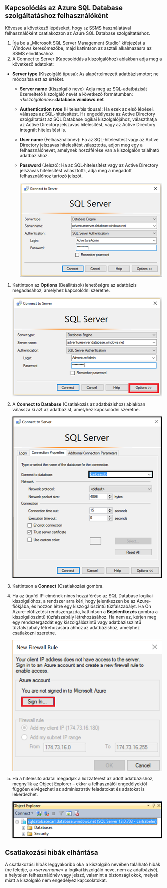 ## <a name="connect-to-azure-sql-database-as-a-user"></a>Kapcsolódás az Azure SQL Database szolgáltatáshoz felhasználóként
Kövesse a következő lépéseket, hogy az SSMS használatával felhasználóként csatlakozzon az Azure SQL Database szolgáltatáshoz.

1. Írja be a „Microsoft SQL Server Management Studio” kifejezést a Windows keresőmezőbe, majd kattintson az asztali alkalmazásra az SSMS elindításához.
2. A Connect to Server (Kapcsolódás a kiszolgálóhoz) ablakban adja meg a következő adatokat:

* **Server type** (Kiszolgáló típusa): Az alapértelmezett adatbázismotor; ne módosítsa ezt az értéket.
  
  * **Server name** (Kiszolgáló neve): Adja meg az SQL-adatbázisát üzemeltető kiszolgáló nevét a következő formátumban: *&lt;kiszolgálónév>*.**database.windows.net**
  * **Authentication type** (Hitelesítés típusa): Ha ezek az első lépései, válassza az SQL-hitelesítést. Ha engedélyezte az Active Directory szolgáltatást az SQL Database logikai kiszolgálójához, választhatja az Active Directory jelszavas hitelesítést, vagy az Active Directory integrált hitelesítést is.
  * **User name** (Felhasználónév): Ha az SQL-hitelesítést vagy az Active Directory jelszavas hitelesítést választotta, adjon meg egy a felhasználónevet, amelynek hozzáférése van a kiszolgálón található adatbázishoz.
  * **Password** (Jelszó): Ha az SQL-hitelesítést vagy az Active Directory jelszavas hitelesítést választotta, adja meg a megadott felhasználóhoz tartozó jelszót.
    
       ![SQL Server Management Studio: Csatlakozás az SQL Database kiszolgálóhoz](./media/sql-database-sql-server-management-studio-connect-user/connect-user-1.png)

1. Kattintson az **Options** (Beállítások) lehetőségre az adatbázis megadásához, amelyhez kapcsolódni szeretne.
   
      ![SQL Server Management Studio: Csatlakozás az SQL Database kiszolgálóhoz](./media/sql-database-sql-server-management-studio-connect-user/connect-user-2.png)
2. A **Connect to Database** (Csatlakozás az adatbázishoz) ablakban válassza ki azt az adatbázist, amelyhez kapcsolódni szeretne.
   
     ![SQL Server Management Studio: Csatlakozás az SQL Database kiszolgálóhoz](./media/sql-database-sql-server-management-studio-connect-user/connect-user-3.png)
3. Kattintson a **Connect** (Csatlakozás) gombra.
4. Ha az ügyfél IP-címének nincs hozzáférése az SQL Database logikai kiszolgálóhoz, a rendszer arra kéri, hogy jelentkezzen be az Azure-fiókjába, és hozzon létre egy kiszolgálószintű tűzfalszabályt. Ha Ön Azure-előfizetési rendszergazda, kattintson a **Bejelentkezés** gombra a kiszolgálószintű tűzfalszabály létrehozásához. Ha nem az, kérjen meg egy rendszergazdát egy kiszolgálószintű vagy adatbázisszintű tűzfalszabály létrehozására ahhoz az adatbázishoz, amelyhez csatlakozni szeretne.
   
      ![SQL Server Management Studio: Csatlakozás az SQL Database kiszolgálóhoz](./media/sql-database-sql-server-management-studio-connect-user/connect-user-4.png)
5. Ha a hitelesítő adatai megadják a hozzáférést az adott adatbázishoz, megnyílik az Object Explorer – ekkor a felhasználói engedélyektől függően elvégezheti az adminisztratív feladatokat és adatokat is lekérdezhet.
   
      ![SQL Server Management Studio: Csatlakozás az SQL Database kiszolgálóhoz](./media/sql-database-sql-server-management-studio-connect-user/connect-user-5.png)

## <a name="troubleshoot-connection-failures"></a>Csatlakozási hibák elhárítása
A csatlakozási hibák leggyakoribb okai a kiszolgáló nevében található hibák (ne feledje, a <*servername*> a logikai kiszolgáló neve, nem az adatbázisé), a helytelen felhasználónév vagy jelszó, valamint a biztonsági okok, melyek miatt a kiszolgáló nem engedélyez kapcsolatokat. 



<!--HONumber=Nov16_HO2-->


